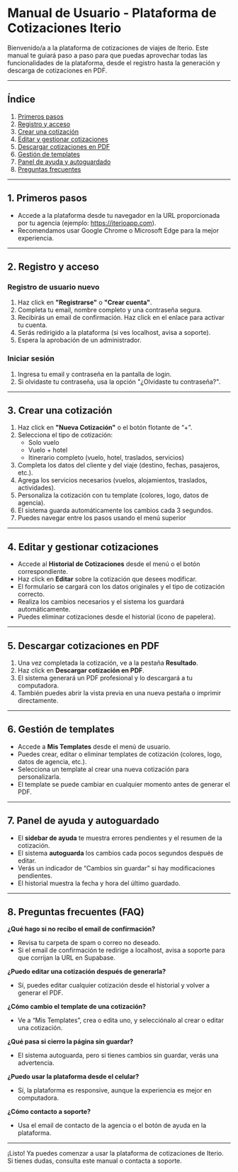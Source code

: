 # Manual de Usuario - Plataforma de Cotizaciones Iterio

Bienvenido/a a la plataforma de cotizaciones de viajes de Iterio. Este manual te guiará paso a paso para que puedas aprovechar todas las funcionalidades de la plataforma, desde el registro hasta la generación y descarga de cotizaciones en PDF.

---

## Índice
1. [Primeros pasos](#primeros-pasos)
2. [Registro y acceso](#registro-y-acceso)
3. [Crear una cotización](#crear-una-cotización)
4. [Editar y gestionar cotizaciones](#editar-y-gestionar-cotizaciones)
5. [Descargar cotizaciones en PDF](#descargar-cotizaciones-en-pdf)
6. [Gestión de templates](#gestión-de-templates)
7. [Panel de ayuda y autoguardado](#panel-de-ayuda-y-autoguardado)
8. [Preguntas frecuentes](#preguntas-frecuentes)

---

## 1. Primeros pasos

- Accede a la plataforma desde tu navegador en la URL proporcionada por tu agencia (ejemplo: https://iterioapp.com).
- Recomendamos usar Google Chrome o Microsoft Edge para la mejor experiencia.

---

## 2. Registro y acceso

### **Registro de usuario nuevo**
1. Haz click en **"Registrarse"** o **"Crear cuenta"**.
2. Completa tu email, nombre completo y una contraseña segura.
3. Recibirás un email de confirmación. Haz click en el enlace para activar tu cuenta.
4. Serás redirigido a la plataforma (si ves localhost, avisa a soporte).
5. Espera la aprobación de un administrador.

### **Iniciar sesión**
1. Ingresa tu email y contraseña en la pantalla de login.
2. Si olvidaste tu contraseña, usa la opción "¿Olvidaste tu contraseña?".

---

## 3. Crear una cotización

1. Haz click en **"Nueva Cotización"** o el botón flotante de “+”.
2. Selecciona el tipo de cotización:
   - Solo vuelo
   - Vuelo + hotel
   - Itinerario completo (vuelo, hotel, traslados, servicios)
3. Completa los datos del cliente y del viaje (destino, fechas, pasajeros, etc.).
4. Agrega los servicios necesarios (vuelos, alojamientos, traslados, actividades).
5. Personaliza la cotización con tu template (colores, logo, datos de agencia).
6. El sistema guarda automáticamente los cambios cada 3 segundos.
7. Puedes navegar entre los pasos usando el menú superior

---

## 4. Editar y gestionar cotizaciones

- Accede al **Historial de Cotizaciones** desde el menú o el botón correspondiente.
- Haz click en **Editar** sobre la cotización que desees modificar.
- El formulario se cargará con los datos originales y el tipo de cotización correcto.
- Realiza los cambios necesarios y el sistema los guardará automáticamente.
- Puedes eliminar cotizaciones desde el historial (icono de papelera).

---

## 5. Descargar cotizaciones en PDF

1. Una vez completada la cotización, ve a la pestaña **Resultado**.
2. Haz click en **Descargar cotización en PDF**.
3. El sistema generará un PDF profesional y lo descargará a tu computadora.
4. También puedes abrir la vista previa en una nueva pestaña o imprimir directamente.

---

## 6. Gestión de templates

- Accede a **Mis Templates** desde el menú de usuario.
- Puedes crear, editar o eliminar templates de cotización (colores, logo, datos de agencia, etc.).
- Selecciona un template al crear una nueva cotización para personalizarla.
- El template se puede cambiar en cualquier momento antes de generar el PDF.

---

## 7. Panel de ayuda y autoguardado

- El **sidebar de ayuda** te muestra errores pendientes y el resumen de la cotización.
- El sistema **autoguarda** los cambios cada pocos segundos después de editar.
- Verás un indicador de “Cambios sin guardar” si hay modificaciones pendientes.
- El historial muestra la fecha y hora del último guardado.

---

## 8. Preguntas frecuentes (FAQ)

**¿Qué hago si no recibo el email de confirmación?**
- Revisa tu carpeta de spam o correo no deseado.
- Si el email de confirmación te redirige a localhost, avisa a soporte para que corrijan la URL en Supabase.

**¿Puedo editar una cotización después de generarla?**
- Sí, puedes editar cualquier cotización desde el historial y volver a generar el PDF.

**¿Cómo cambio el template de una cotización?**
- Ve a “Mis Templates”, crea o edita uno, y selecciónalo al crear o editar una cotización.

**¿Qué pasa si cierro la página sin guardar?**
- El sistema autoguarda, pero si tienes cambios sin guardar, verás una advertencia.

**¿Puedo usar la plataforma desde el celular?**
- Sí, la plataforma es responsive, aunque la experiencia es mejor en computadora.

**¿Cómo contacto a soporte?**
- Usa el email de contacto de la agencia o el botón de ayuda en la plataforma.

---

¡Listo! Ya puedes comenzar a usar la plataforma de cotizaciones de Iterio. Si tienes dudas, consulta este manual o contacta a soporte. 